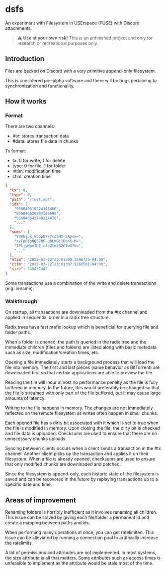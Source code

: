 

# dsfs

An experiment with Filesystem in USErspace (FUSE) with Discord attachments.

> :warning: **Use at your own risk!** This is an unfinished project and only
> for research or recreational purposes only.

## Introduction

Files are backed on Discord with a very primitive append-only filesystem.

This is considered pre-alpha software and there will be bugs pertaining to
synchronization and functionality.

## How it works

### Format

There are two channels:

* \#tx: stores transaction data
* \#data: stores file data in chunks

Tx format:

* tx: 0 for write, 1 for delete
* type: 0 for file, 1 for folder
* mtim: modification time
* ctim: creation time

```json
{
  "tx": 0,
  "type": 0,
  "path": "/test.mp4",
  "ids": [
    "956040610224148480",
    "956040626284146698",
    "956040643749224478",
    "..."
  ],
  "sums": [
    "Y9Whjuk_kbopDYx7cdSHXrzApvk=",
    "sxFp01p0Q52hF-q8LWGi1DoXX-M=",
    "7PljyMpvTDE-cfaZtm532OTwG7U=",
    "..."
  ],
  "mtim": "2022-03-22T23:01:08.3596736-04:00",
  "ctim": "2022-03-22T23:01:07.9266501-04:00",
  "size": 348437445
}
```

Some transactions use a combination of the write and delete transactions (e.g. rename).

### Walkthrough

On startup, all transactions are downloaded from the #tx channel and applied in
sequential order in a radix tree structure.

Radix trees have fast prefix lookup which is beneficial for querying file and
folder paths.

When a folder is opened, the path is queried in the radix tree and the
immediate children (files and folders) are listed along with basic metadata
such as size, modification/creation times, etc.

Opening a file immediately starts a background process that will load the file
into memory. The first and last pieces (same behavior as BitTorrent) are
downloaded first so that certain applications are able to preview the file.

Reading the file will incur almost no performance penalty as the file is fully
buffered in memory. In the future, this would preferably be changed so that the
file is streamed with only part of the file buffered, but it may cause large
amounts of latency.

Writing to the file happens in memory. The changes are not immediately
reflected on the remote filesystem as writes often happen in small chunks.

Each opened file has a dirty bit associated with it which is set to true when
the file is modified in memory. Upon closing the file, the dirty bit is checked
and file data is uploaded. Checksums are used to ensure that there are no
unnecessary chunks uploads.

Syncing between clients occurs when a client sends a transaction in the #tx
channel. Another client picks up the transaction and applies it on their
filesystem. When a file is already opened, checksums are used to ensure that
only modified chunks are downloaded and patched.

Since the filesystem is append-only, each historic state of the filesystem is
saved and can be recovered in the future by replaying transactions up to a
specific date and time.

## Areas of improvement

Renaming folders is horribly inefficient as it involves renaming all children.
This issue can be solved by giving each file/folder a permanent id and create a
mapping between paths and ids.

When performing many operations at once, you can get ratelimited. This issue
can be alleviated by running a connection pool to artificially increase the
ratelimits.

A lot of permissions and attributes are not implemented. In most systems, the
size attribute is all that matters. Some attributes such as access times is
unfeasible to implement as the attribute would be stale most of the time.
